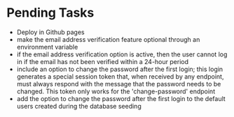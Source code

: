 # Pending Tasks

- Deploy in Github pages
- make the email address verification feature optional through an environment variable
- if the email address verification option is active, then the user cannot log in if the email has not been verified within a 24-hour period
- include an option to change the password after the first login; this login generates a special session token that, when received by any endpoint, must always respond with the message that the password needs to be changed. This token only works for the 'change-password' endpoint
- add the option to change the password after the first login to the default users created during the database seeding
